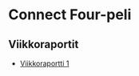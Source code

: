 # Connect Four-peli

## Viikkoraportit

- [Viikkoraportti 1](https://github.com/adarautiainen/HarjoitusRepo/blob/main/dokumentaatiokansio/viikkoraportti1.md)


